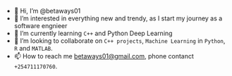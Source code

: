 - 👋 Hi, I’m @betaways01
- 👀 I’m interested in everything new and trendy, as I start my journey as a software engnieer
- 🌱 I’m currently learning  `C++` and Python Deep Learning
- 💞️ I’m looking to collaborate on `C++ projects`, `Machine Learning` in `Python`, `R` and `MATLAB`.
- 📫 How to reach me betaways01@gmail.com, phone contanct `+254711170760`.

<!---
betaways01/betaways01 is a ✨ special ✨ repository because its `README.md` (this file) appears on your GitHub profile.
You can click the Preview link to take a look at your changes.
--->
